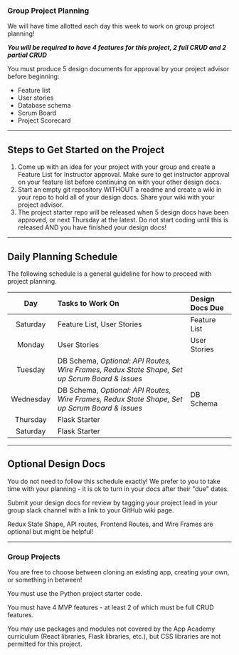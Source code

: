 ### Group Project Planning
We will have time allotted each day this week to work on group project planning!


***You will be required to have 4 features for this project, 2 full CRUD and 2 partial CRUD***

You must produce 5 design documents for approval by your project advisor before beginning:
- Feature list
- User stories
- Database schema
- Scrum Board
- Project Scorecard


---



## Steps to Get Started on the Project

1. Come up with an idea for your project with your group and create a Feature List for Instructor approval. Make sure to get instructor approval on your feature list before continuing on with your other design docs.
2. Start an empty git repository WITHOUT a readme and create a wiki in your repo to hold all of your design docs. Share your wiki with your project advisor.
3. The project starter repo will be released when 5 design docs have been approved, or next Thursday at the latest. Do not start coding until this is released AND you have finished your design docs!


---


## Daily Planning Schedule

The following schedule is a general guideline for how to proceed with project planning.



| Day | Tasks to Work On         | Design Docs Due                |
| :------: | :--------------- | :--------------------- |
|   Saturday    | Feature List, User Stories      | Feature List    |
|   Monday    | User Stories   |  User Stories   |
|   Tuesday    | DB Schema, *Optional: API Routes, Wire Frames, Redux State Shape, Set up Scrum Board & Issues*          |   |
|   Wednesday    | DB Schema, *Optional: API Routes, Wire Frames, Redux State Shape, Set up Scrum Board & Issues*          | DB Schema  |
| Thursday | Flask Starter
| Saturday | Flask Starter


---



## Optional Design Docs

You do not need to follow this schedule exactly! We prefer to you to take time with your planning - it is ok to turn in your docs after their "due" dates.

Submit your design docs for review by tagging your project lead in your group slack channel with a link to your GitHub wiki page.

Redux State Shape, API routes, Frontend Routes, and Wire Frames are optional but might be helpful!



---

### Group Projects
You are free to choose between cloning an existing app, creating your own, or something in between!

You must use the Python project starter code.

You must have 4 MVP features - at least 2 of which must be full CRUD features.

You may use packages and modules not covered by the App Academy curriculum (React libraries, Flask libraries, etc.), but CSS libraries are not permitted for this project.
